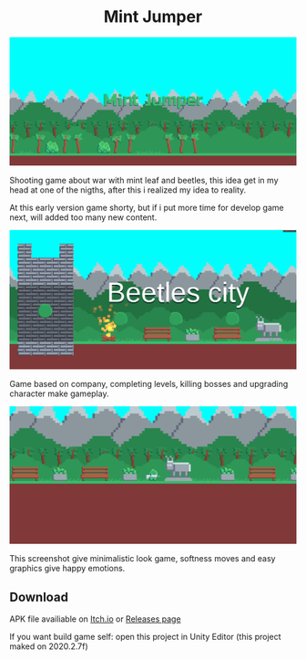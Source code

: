 <h1 align=center>Mint Jumper</h1>

![title!](https://github.com/JavaKira/MintJumper/blob/master/Screenshots/TitleScreenshot.png)

Shooting game about war with mint leaf and beetles, this idea get in my head at one of the nigths, after this i realized my idea to reality. 

At this early version game shorty, but if i put more time for develop game next, will added too many new content.

![company!](https://github.com/JavaKira/MintJumper/blob/master/Screenshots/CompanyScreenshot.png)

Game based on company, completing levels, killing bosses and upgrading character make gameplay.

![game screenshot](https://github.com/JavaKira/MintJumper/blob/master/Screenshots/GameScreenshot.png)

This screenshot give minimalistic look game, softness moves and easy graphics give happy emotions.

## Download

APK file availiable on [Itch.io](https://javakira.itch.io/mintjumper) or [Releases page](https://github.com/JavaKira/MintJumper/releases)

If you want build game self: open this project in Unity Editor (this project maked on 2020.2.7f)
